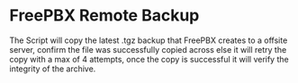 # FreePBX Remote Backup
The Script will copy the latest .tgz backup that FreePBX creates to a offsite server, confirm the
file was successfully copied across else it will retry the copy with a max of 4 attempts,
once the copy is successful it will verify the integrity of the archive.
